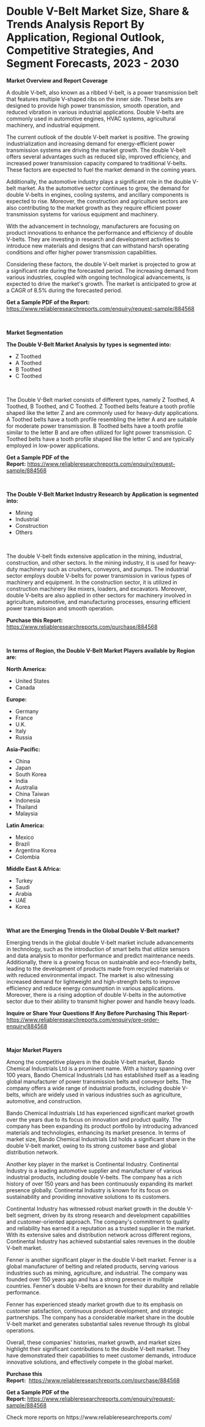 <p><h1>Double V-Belt Market Size, Share & Trends Analysis Report By Application, Regional Outlook, Competitive Strategies, And Segment Forecasts, 2023 - 2030</h1></p><p><strong>Market Overview and Report Coverage</strong></p>
<p><p>A double V-belt, also known as a ribbed V-belt, is a power transmission belt that features multiple V-shaped ribs on the inner side. These belts are designed to provide high power transmission, smooth operation, and reduced vibration in various industrial applications. Double V-belts are commonly used in automotive engines, HVAC systems, agricultural machinery, and industrial equipment.</p><p>The current outlook of the double V-belt market is positive. The growing industrialization and increasing demand for energy-efficient power transmission systems are driving the market growth. The double V-belt offers several advantages such as reduced slip, improved efficiency, and increased power transmission capacity compared to traditional V-belts. These factors are expected to fuel the market demand in the coming years.</p><p>Additionally, the automotive industry plays a significant role in the double V-belt market. As the automotive sector continues to grow, the demand for double V-belts in engines, cooling systems, and ancillary components is expected to rise. Moreover, the construction and agriculture sectors are also contributing to the market growth as they require efficient power transmission systems for various equipment and machinery.</p><p>With the advancement in technology, manufacturers are focusing on product innovations to enhance the performance and efficiency of double V-belts. They are investing in research and development activities to introduce new materials and designs that can withstand harsh operating conditions and offer higher power transmission capabilities.</p><p>Considering these factors, the double V-belt market is projected to grow at a significant rate during the forecasted period. The increasing demand from various industries, coupled with ongoing technological advancements, is expected to drive the market's growth. The market is anticipated to grow at a CAGR of 8.5% during the forecasted period.</p></p>
<p><strong>Get a Sample PDF of the Report:</strong> <a href="https://www.reliableresearchreports.com/enquiry/request-sample/884568">https://www.reliableresearchreports.com/enquiry/request-sample/884568</a></p>
<p>&nbsp;</p>
<p><strong>Market Segmentation</strong></p>
<p><strong>The Double V-Belt Market Analysis by types is segmented into:</strong></p>
<p><ul><li>Z Toothed</li><li>A Toothed</li><li>B Toothed</li><li>C Toothed</li></ul></p>
<p>&nbsp;</p>
<p><p>The Double V-Belt market consists of different types, namely Z Toothed, A Toothed, B Toothed, and C Toothed. Z Toothed belts feature a tooth profile shaped like the letter Z and are commonly used for heavy-duty applications. A Toothed belts have a tooth profile resembling the letter A and are suitable for moderate power transmission. B Toothed belts have a tooth profile similar to the letter B and are often utilized for light power transmission. C Toothed belts have a tooth profile shaped like the letter C and are typically employed in low-power applications.</p></p>
<p><strong>Get a Sample PDF of the Report:</strong>&nbsp;<a href="https://www.reliableresearchreports.com/enquiry/request-sample/884568">https://www.reliableresearchreports.com/enquiry/request-sample/884568</a></p>
<p>&nbsp;</p>
<p><strong>The Double V-Belt Market Industry Research by Application is segmented into:</strong></p>
<p><ul><li>Mining</li><li>Industrial</li><li>Construction</li><li>Others</li></ul></p>
<p>&nbsp;</p>
<p><p>The double V-belt finds extensive application in the mining, industrial, construction, and other sectors. In the mining industry, it is used for heavy-duty machinery such as crushers, conveyors, and pumps. The industrial sector employs double V-belts for power transmission in various types of machinery and equipment. In the construction sector, it is utilized in construction machinery like mixers, loaders, and excavators. Moreover, double V-belts are also applied in other sectors for machinery involved in agriculture, automotive, and manufacturing processes, ensuring efficient power transmission and smooth operation.</p></p>
<p><strong>Purchase this Report:</strong>&nbsp; <a href="https://www.reliableresearchreports.com/purchase/884568">https://www.reliableresearchreports.com/purchase/884568</a></p>
<p>&nbsp;</p>
<p><strong>In terms of Region, the Double V-Belt Market Players available by Region are:</strong></p>
<p>
    <p> <strong> North America: </strong>
        <ul>
            <li>United States</li>
            <li>Canada</li>
        </ul>
        </p> 
    <p> <strong> Europe: </strong>
        <ul>
            <li>Germany</li>
            <li>France</li>
            <li>U.K.</li>
            <li>Italy</li>
            <li>Russia</li>
        </ul>
        </p> 
    <p> <strong> Asia-Pacific: </strong>
        <ul>
            <li>China</li>
            <li>Japan</li>
            <li>South Korea</li>
            <li>India</li>
            <li>Australia</li>
            <li>China Taiwan</li>
            <li>Indonesia</li>
            <li>Thailand</li>
            <li>Malaysia</li>
        </ul>
        </p> 
    <p> <strong> Latin America: </strong>
        <ul>
            <li>Mexico</li>
            <li>Brazil</li>
            <li>Argentina Korea</li>
            <li>Colombia</li>
        </ul>
        </p> 
    <p> <strong> Middle East & Africa: </strong>
        <ul>
            <li>Turkey</li>
            <li>Saudi</li>
            <li>Arabia</li>
            <li>UAE</li>
            <li>Korea</li>
        </ul>
    </p>
    </p>
<p>&nbsp;</p>
<p><strong>What are the Emerging Trends in the Global Double V-Belt market?</strong></p>
<p><p>Emerging trends in the global double V-belt market include advancements in technology, such as the introduction of smart belts that utilize sensors and data analysis to monitor performance and predict maintenance needs. Additionally, there is a growing focus on sustainable and eco-friendly belts, leading to the development of products made from recycled materials or with reduced environmental impact. The market is also witnessing increased demand for lightweight and high-strength belts to improve efficiency and reduce energy consumption in various applications. Moreover, there is a rising adoption of double V-belts in the automotive sector due to their ability to transmit higher power and handle heavy loads.</p></p>
<p><strong>Inquire or Share Your Questions If Any Before Purchasing This Report</strong>- <a href="https://www.reliableresearchreports.com/enquiry/pre-order-enquiry/884568">https://www.reliableresearchreports.com/enquiry/pre-order-enquiry/884568</a></p>
<p>&nbsp;</p>
<p><strong>Major Market Players</strong></p>
<p><p>Among the competitive players in the double V-belt market, Bando Chemical Industrials Ltd is a prominent name. With a history spanning over 100 years, Bando Chemical Industrials Ltd has established itself as a leading global manufacturer of power transmission belts and conveyor belts. The company offers a wide range of industrial products, including double V-belts, which are widely used in various industries such as agriculture, automotive, and construction.</p><p>Bando Chemical Industrials Ltd has experienced significant market growth over the years due to its focus on innovation and product quality. The company has been expanding its product portfolio by introducing advanced materials and technologies, enhancing its market presence. In terms of market size, Bando Chemical Industrials Ltd holds a significant share in the double V-belt market, owing to its strong customer base and global distribution network.</p><p>Another key player in the market is Continental Industry. Continental Industry is a leading automotive supplier and manufacturer of various industrial products, including double V-belts. The company has a rich history of over 150 years and has been continuously expanding its market presence globally. Continental Industry is known for its focus on sustainability and providing innovative solutions to its customers.</p><p>Continental Industry has witnessed robust market growth in the double V-belt segment, driven by its strong research and development capabilities and customer-oriented approach. The company's commitment to quality and reliability has earned it a reputation as a trusted supplier in the market. With its extensive sales and distribution network across different regions, Continental Industry has achieved substantial sales revenues in the double V-belt market.</p><p>Fenner is another significant player in the double V-belt market. Fenner is a global manufacturer of belting and related products, serving various industries such as mining, agriculture, and industrial. The company was founded over 150 years ago and has a strong presence in multiple countries. Fenner's double V-belts are known for their durability and reliable performance.</p><p>Fenner has experienced steady market growth due to its emphasis on customer satisfaction, continuous product development, and strategic partnerships. The company has a considerable market share in the double V-belt market and generates substantial sales revenue through its global operations.</p><p>Overall, these companies' histories, market growth, and market sizes highlight their significant contributions to the double V-belt market. They have demonstrated their capabilities to meet customer demands, introduce innovative solutions, and effectively compete in the global market.</p></p>
<p><strong>Purchase this Report:</strong>&nbsp;&nbsp;<a href="https://www.reliableresearchreports.com/purchase/884568">https://www.reliableresearchreports.com/purchase/884568</a></p>
<p></p>
<p><strong>Get a Sample PDF of the Report:</strong>&nbsp;<a href="https://www.reliableresearchreports.com/enquiry/request-sample/884568">https://www.reliableresearchreports.com/enquiry/request-sample/884568</a></p>
<p>Check more reports on https://www.reliableresearchreports.com/</p>